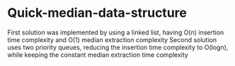 # Quick-median-data-structure

First solution was implemented by using a linked list, having O(n) insertion time complexity and O(1) median extraction complexity
Second solution uses two priority queues, reducing the insertion time complexity to O(logn), while keeping the constant median extraction time complexity

